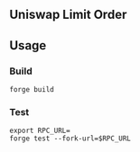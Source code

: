 ## Uniswap Limit Order


## Usage

### Build

```shell
forge build
```

### Test

```shell
export RPC_URL=
forge test --fork-url=$RPC_URL
```


